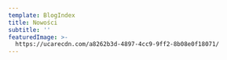```yaml
---
template: BlogIndex
title: Nowości
subtitle: ''
featuredImage: >-
  https://ucarecdn.com/a8262b3d-4897-4cc9-9ff2-8b08e0f18071/
---
```


